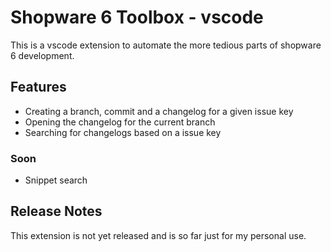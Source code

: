 # Shopware 6 Toolbox - vscode
This is a vscode extension to automate the more tedious parts of shopware 6 development.

## Features
- Creating a branch, commit and a changelog for a given issue key 
- Opening the changelog for the current branch
- Searching for changelogs based on a issue key

### Soon
- Snippet search


## Release Notes
This extension is not yet released and is so far just for my personal use.
